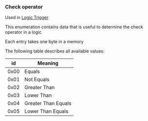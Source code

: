 ### Check operator

Used in [Logic Trigger](../../ALMFormat/Records/LogicTrigger.md)

This enumeration contains data that is useful to determine the check operator in a logic

Each entry takes one byte in a memory

The following table describes all available values:

id | Meaning
----|---------
0x00 | Equals
0x01 | Not Equals
0x02 | Greater Than
0x03 | Lower Than
0x04 | Greater Than Equals
0x05 | Lower Than Equals
